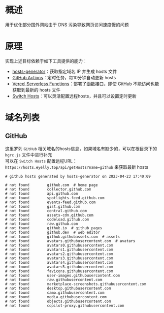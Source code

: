 
# 概述
用于优化部分国外网站由于 DNS 污染导致网页访问速度慢的问题
# 原理
实现上述目标依赖于如下工具提供的能力：
* [hosts-generator](https://github.com/eyelly-wu/hosts-generator)：获取指定域名 IP 并生成 hosts 文件
* [GitHub Actions](https://github.com/features/actions)：定时任务，每10分钟自动更新 hosts
* [Vercel Serverless Functions](https://vercel.com/docs/concepts/functions/serverless-functions)：部署了函数接口，即使 GitHub 不能访问也能获取到最新的 hosts 文件
* [Switch Hosts](https://swh.app/zh)：可以灵活配置远程hosts，并且可以设置定时更新

# 域名列表

## GitHub
这里罗列 `GitHub` 相关域名的hosts信息，如果域名有缺少的，可以在根目录下的 `hgrc.js` 文件中进行补充<br />可以在 `Switch Hosts` 配置远程URL：`https://hosts.eyelly.top/api/getHosts?name=github` 来获取最新 hosts
```text
# github hosts generated by hosts-generator on 2023-04-23 17:40:09

# not found        github.com  # home page
# not found        collector.github.com  
# not found        api.github.com  
# not found        spotlights-feed.github.com  
# not found        events-feed.github.com  
# not found        gist.github.com  
# not found        central.github.com  
# not found        assets-cdn.github.com  
# not found        codeload.github.com  
# not found        raw.github.com  
# not found        github.io  # github pages
# not found        github.dev  # web editor
# not found        github.githubassets.com  # assets
# not found        avatars.githubusercontent.com  # avatars
# not found        avatars0.githubusercontent.com  
# not found        avatars1.githubusercontent.com  
# not found        avatars2.githubusercontent.com  
# not found        avatars3.githubusercontent.com  
# not found        avatars4.githubusercontent.com  
# not found        avatars5.githubusercontent.com  
# not found        favicons.githubusercontent.com  
# not found        user-images.githubusercontent.com  
# not found        raw.githubusercontent.com  
# not found        marketplace-screenshots.githubusercontent.com  
# not found        desktop.githubusercontent.com  
# not found        camo.githubusercontent.com  
# not found        media.githubusercontent.com  
# not found        objects.githubusercontent.com  
# not found        copilot-proxy.githubusercontent.com  
```
